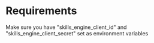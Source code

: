 # Requirements

Make sure you have "skills_engine_client_id" and "skills_engine_client_secret" set as environment variables
